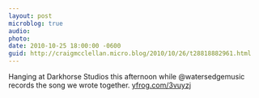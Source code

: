 ```yaml
---
layout: post
microblog: true
audio: 
photo: 
date: 2010-10-25 18:00:00 -0600
guid: http://craigmcclellan.micro.blog/2010/10/26/t28818882961.html
---
```

Hanging at Darkhorse Studios this afternoon while @watersedgemusic records the song we wrote together.  [yfrog.com/3vuyzj](http://yfrog.com/3vuyzj)
